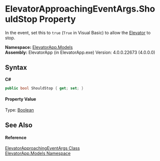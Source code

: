 # ElevatorApproachingEventArgs.ShouldStop Property 
 

In the event, set this to `true` (`True` in Visual Basic) to allow the <a href="T_ElevatorApp_Models_Elevator">Elevator</a> to stop.

**Namespace:**&nbsp;<a href="N_ElevatorApp_Models">ElevatorApp.Models</a><br />**Assembly:**&nbsp;ElevatorApp (in ElevatorApp.exe) Version: 4.0.0.22673 (4.0.0.0)

## Syntax

**C#**<br />
``` C#
public bool ShouldStop { get; set; }
```


#### Property Value
Type: <a href="http://msdn2.microsoft.com/en-us/library/a28wyd50" target="_blank">Boolean</a>

## See Also


#### Reference
<a href="T_ElevatorApp_Models_ElevatorApproachingEventArgs">ElevatorApproachingEventArgs Class</a><br /><a href="N_ElevatorApp_Models">ElevatorApp.Models Namespace</a><br />